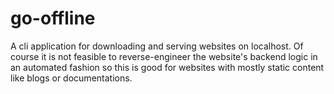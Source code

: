# go-offline
A cli application for downloading and serving websites on localhost. Of course it is not feasible to reverse-engineer the website's backend logic in an automated fashion so this is good for websites with mostly static content like blogs or documentations.
